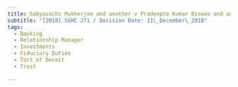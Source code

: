 ```yaml
---
title: Sabyasachi Mukherjee and another v Pradeepto Kumar Biswas and another suit
subtitle: "[2018] SGHC 271 / Decision Date: 11\_December\_2018"
tags:
  - Banking
  - Relationship Manager
  - Investments
  - Fiduciary Duties
  - Tort of Deceit
  - Trust

---
```

